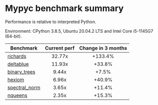 # Mypyc benchmark summary

Performance is relative to interpreted Python.

Environment: CPython 3.8.5, Ubuntu 20.04.2 LTS and Intel Core i5-1145G7 (64-bit).

| Benchmark | Current perf | Change in 3 months |
| --- | :---: | :---: |
| [richards](benchmarks/richards.md) | 32.77x | +133.4% |
| [deltablue](benchmarks/deltablue.md) | 11.93x | +33.8% |
| [binary_trees](benchmarks/binary_trees.md) | 9.44x | +7.5% |
| [hexiom](benchmarks/hexiom.md) | 6.96x | +40.9% |
| [spectral_norm](benchmarks/spectral_norm.md) | 3.65x | +11.4% |
| [nqueens](benchmarks/nqueens.md) | 2.35x | +15.3% |
